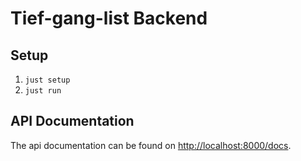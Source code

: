 # Tief-gang-list Backend

## Setup

1. `just setup`
1. `just run`

## API Documentation

The api documentation can be found on <http://localhost:8000/docs>.

